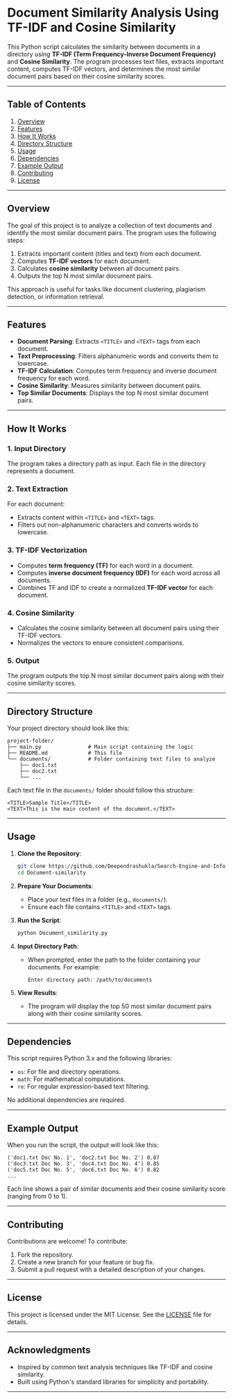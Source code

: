 
# Document Similarity Analysis Using TF-IDF and Cosine Similarity

This Python script calculates the similarity between documents in a directory using **TF-IDF (Term Frequency-Inverse Document Frequency)** and **Cosine Similarity**. The program processes text files, extracts important content, computes TF-IDF vectors, and determines the most similar document pairs based on their cosine similarity scores.

---

## Table of Contents
1. [Overview](#overview)
2. [Features](#features)
3. [How It Works](#how-it-works)
4. [Directory Structure](#directory-structure)
5. [Usage](#usage)
6. [Dependencies](#dependencies)
7. [Example Output](#example-output)
8. [Contributing](#contributing)
9. [License](#license)

---

## Overview
The goal of this project is to analyze a collection of text documents and identify the most similar document pairs. The program uses the following steps:
1. Extracts important content (titles and text) from each document.
2. Computes **TF-IDF vectors** for each document.
3. Calculates **cosine similarity** between all document pairs.
4. Outputs the top N most similar document pairs.

This approach is useful for tasks like document clustering, plagiarism detection, or information retrieval.

---

## Features
- **Document Parsing**: Extracts `<TITLE>` and `<TEXT>` tags from each document.
- **Text Preprocessing**: Filters alphanumeric words and converts them to lowercase.
- **TF-IDF Calculation**: Computes term frequency and inverse document frequency for each word.
- **Cosine Similarity**: Measures similarity between document pairs.
- **Top Similar Documents**: Displays the top N most similar document pairs.

---

## How It Works
### 1. Input Directory
The program takes a directory path as input. Each file in the directory represents a document.

### 2. Text Extraction
For each document:
- Extracts content within `<TITLE>` and `<TEXT>` tags.
- Filters out non-alphanumeric characters and converts words to lowercase.

### 3. TF-IDF Vectorization
- Computes **term frequency (TF)** for each word in a document.
- Computes **inverse document frequency (IDF)** for each word across all documents.
- Combines TF and IDF to create a normalized **TF-IDF vector** for each document.

### 4. Cosine Similarity
- Calculates the cosine similarity between all document pairs using their TF-IDF vectors.
- Normalizes the vectors to ensure consistent comparisons.

### 5. Output
The program outputs the top N most similar document pairs along with their cosine similarity scores.

---

## Directory Structure
Your project directory should look like this:

```
project-folder/
├── main.py               # Main script containing the logic
├── README.md             # This file
└── documents/            # Folder containing text files to analyze
    ├── doc1.txt
    ├── doc2.txt
    └── ...
```

Each text file in the `documents/` folder should follow this structure:
```plaintext
<TITLE>Sample Title</TITLE>
<TEXT>This is the main content of the document.</TEXT>
```

---

## Usage
1. **Clone the Repository**:
   ```bash
   git clone https://github.com/Deependrashukla/Search-Engine-and-Information-Retrieval.git
   cd Document-similarity
   ```

2. **Prepare Your Documents**:
   - Place your text files in a folder (e.g., `documents/`).
   - Ensure each file contains `<TITLE>` and `<TEXT>` tags.

3. **Run the Script**:
   ```bash
   python Document_similarity.py
   ```

4. **Input Directory Path**:
   - When prompted, enter the path to the folder containing your documents. For example:
     ```
     Enter directory path: /path/to/documents
     ```

5. **View Results**:
   - The program will display the top 50 most similar document pairs along with their cosine similarity scores.

---

## Dependencies
This script requires Python 3.x and the following libraries:
- `os`: For file and directory operations.
- `math`: For mathematical computations.
- `re`: For regular expression-based text filtering.

No additional dependencies are required.

---

## Example Output
When you run the script, the output will look like this:
```
('doc1.txt Doc No. 1', 'doc2.txt Doc No. 2') 0.87
('doc3.txt Doc No. 3', 'doc4.txt Doc No. 4') 0.85
('doc5.txt Doc No. 5', 'doc6.txt Doc No. 6') 0.82
...
```
Each line shows a pair of similar documents and their cosine similarity score (ranging from 0 to 1).

---

## Contributing
Contributions are welcome! To contribute:
1. Fork the repository.
2. Create a new branch for your feature or bug fix.
3. Submit a pull request with a detailed description of your changes.

---

## License
This project is licensed under the MIT License. See the [LICENSE](LICENSE) file for details.

---

## Acknowledgments
- Inspired by common text analysis techniques like TF-IDF and cosine similarity.
- Built using Python's standard libraries for simplicity and portability.

---
